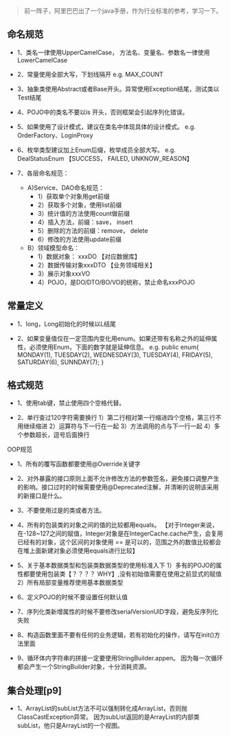 >前一阵子，阿里巴巴出了一个java手册，作为行业标准的参考，学习一下。

## 命名规范
* 1、类名一律使用UpperCamelCase， 方法名、变量名、参数名一律使用LowerCamelCase

* 2、常量使用全部大写，下划线隔开    e.g. MAX_COUNT

* 3、抽象类使用Abstract或者Base开头。异常使用Exception结尾，测试类以Test结尾

* 4、POJO中的类名不要以is 开头，否则框架会引起序列化错误。

* 5、如果使用了设计模式，建议在类名中体现具体的设计模式。 e.g. OrderFactory、LoginProxy

* 6、枚举类型建议加上Enum后缀，枚举成员全部大写。  e.g. DealStatusEnum 【SUCCESS， FAILED, UNKNOW_REASON】

* 7、各层命名规范：
   *  A)Service、DAO命名规范：
       * 1）获取单个对象用get前缀
       * 2）获取多个对象，使用list前缀
       * 3）统计值的方法使用count做前缀
       * 4）插入方法，前缀：save， insert
       * 5）删除的方法的前缀：remove， delete
       * 6）修改的方法使用update前缀
   *  B）领域模型命名：
       * 1）数据对象： xxxDO 【对应数据库】
       * 2）数据传输对象xxxDTO 【业务领域相关】
       * 3）展示对象xxxVO
       * 4）POJO，是DO/DTO/BO/VO的统称，禁止命名xxxPOJO

## 常量定义
* 1、long，Long初始化的时候以L结尾

* 2、如果变量值仅在一定范围内变化用enum。如果还带有名称之外的延伸属性，必须使用Enum，下面的数字就是延伸信息。   e.g.
             public enum{
                 MONDAY(1), TUESDAY(2), WEDNESDAY(3), TUESDAY(4), FRIDAY(5), SATURDAY(6), SUNNDAY(7);
            }

## 格式规范

* 1、使用tab键，禁止使用四个空格代替。

* 2、单行查过120字符需要换行
    1）第二行相对第一行缩进四个空格，第三行不用继续缩进
    2）运算符与下一行在一起
    3）方法调用的点与下一行一起
    4）多个参数超长，逗号后面换行

OOP规范

* 1、所有的覆写函数都要使用@Override关键字

* 2、对外暴露的接口原则上面不允许修改方法的参数签名，避免接口调整产生的影响。接口过时的时候需要使用@Deprecated注解，并清晰的说明该采用的新接口是什么。

* 3、不要使用过是的类或者方法。

* 4、所有的包装类的对象之间的值的比较都用equals。
    【对于Integer来说，在-128~127之间的赋值，Integer对象是在IntegerCache.cache产生，会复用已经有的对象，这个区间的对象使用 == 是可以的，范围之外的数值比较都会在堆上面新建对象必须使用equals进行比较】

* 5、关于基本数据类型和包装类数据类型的使用标准入下
        1）多有的POJO的属性都要使用包装类【？？？？ WHY】,没有初始值需要在使用之前显式的赋值
        2）所有局部变量推荐使用基本数据类型
   
* 6、定义POJO的时候不要设置任何默认值

* 7、序列化类新增属性的时候不要修改serialVersionUID字段，避免反序列化失败

* 8、构造函数里面不要有任何的业务逻辑，若有初始化的操作，请写在init()方法里面

* 9、循环体内字符串的拼接一定要使用StringBuilder.appen。 因为每一次循环都会产生一个StringBuilder对象，十分消耗资源。

## 集合处理[p9]

* 1、ArrayList的subList方法不可以强制转化成ArrayList，否则抛ClassCastException异常。
      因为subList返回的是ArrayList的内部类subList，他只是ArrayList的一个视图。



